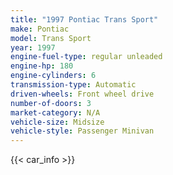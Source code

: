 ```yaml
---
title: "1997 Pontiac Trans Sport"
make: Pontiac
model: Trans Sport
year: 1997
engine-fuel-type: regular unleaded
engine-hp: 180
engine-cylinders: 6
transmission-type: Automatic
driven-wheels: Front wheel drive
number-of-doors: 3
market-category: N/A
vehicle-size: Midsize
vehicle-style: Passenger Minivan
---
```


{{< car_info >}}
